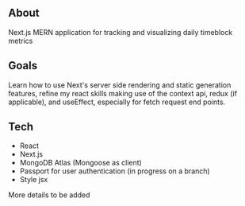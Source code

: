 ## About

Next.js MERN application for tracking and visualizing daily timeblock metrics

## Goals

Learn how to use Next's server side rendering and static generation features, refine my react skills making use of the context api, redux (if applicable), and useEffect, especially for fetch request end points.

## Tech

- React
- Next.js
- MongoDB Atlas (Mongoose as client)
- Passport for user authentication (in progress on a branch)
- Style jsx 

More details to be added

